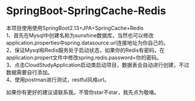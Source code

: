 # SpringBoot-SpringCache-Redis


本项目使用使用SpringBoot2.13+JPA+SpringCache+Redis  
1、首先在Mysql中创建名称为sunshine数据库，当然也可以修改application.properties中spring.datasource.url连接地址为你自己的。  
2、保证Mysql和Redis服务处于启动状态，如果你的Redis有密码，在application.propert文件中修改spring.redis.password=你的密码。  
3、点击CloudStudyApplication启动类启动项目，数据表会自动进行创建，不过数据需要自行添加。  
4、使用postman进行测试，restful风格url。

如果你有更好的建议请联系我。不管你star不star，我先点为敬咯。
